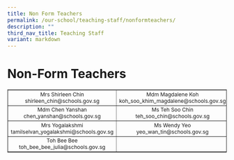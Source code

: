 ```yaml
---
title: Non Form Teachers
permalink: /our-school/teaching-staff/nonformteachers/
description: ""
third_nav_title: Teaching Staff
variant: markdown
---
```

# **Non-Form Teachers**

<table style="text-align: center; font-size: 12px; border-collapse: collapse;" border="1" width="100%">
<tbody>
<tr>
<td width="333">Mrs Shirleen Chin<br>shirleen_chin@schools.gov.sg</td>
<td width="333">Mdm Magdalene Koh<br>koh_soo_khim_magdalene@schools.gov.sg</td>
<td width="333">Mrs Revinder Chopra<br>revinder_kaur_dhillon@schools.gov.sg</td>
</tr>
<tr>
<td width="333">Mdm Chen Yanshan<br>chen_yanshan@schools.gov.sg</td>
<td width="333">Ms Teh Soo Chin<br>teh_soo_chin@schools.gov.sg</td>
<td width="333">Mrs Shirley Sim<br>sim_lee_noi_shirley@schools.gov.sg</td>
</tr>
<tr>
<td width="333">Mrs Yogalakshmi<br>tamilselvan_yogalakshmi@schools.gov.sg</td>
<td width="333">Ms Wendy Yeo<br>yeo_wan_tin@schools.gov.sg</td>
<td width="333">Mdm Heriana Fairus 
Mohamed Ibrahim<br>heriana_fairus_mohamed_ibrahim_a@schools.gov.sg</td>
</tr>
	<tr>

<td width="333">Toh Bee Bee<br>toh_bee_bee_julia@schools.gov.sg</td>

</tr>
</tbody>
</table>